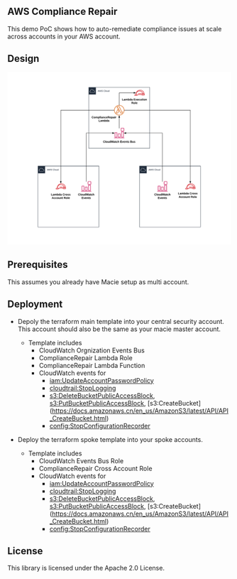 ## AWS Compliance Repair
This demo PoC shows how to auto-remediate compliance issues at scale across accounts in your AWS account.

## Design
![Design](img/compliance-repair.png)

## Prerequisites
This assumes you already have Macie setup as multi account.

## Deployment
* Depoly the terraform main template into your central security account. This account should also be the same as your macie master account.
  * Template includes
    * CloudWatch Orgnization Events Bus
    * ComplianceRepair Lambda Role
    * ComplianceRepair Lambda Function
    * CloudWatch events for
      * [iam:UpdateAccountPasswordPolicy](https://docs.aws.amazon.com/IAM/latest/APIReference/API_UpdateAccountPasswordPolicy.html)
      * [cloudtrail:StopLogging](https://docs.aws.amazon.com/awscloudtrail/latest/APIReference/API_StopLogging.html)
      * [s3:DeleteBucketPublicAccessBlock](https://docs.amazonaws.cn/en_us/AmazonS3/latest/API/API_DeletePublicAccessBlock.html), [s3:PutBucketPublicAccessBlock](https://docs.amazonaws.cn/en_us/AmazonS3/latest/API/API_PutPublicAccessBlock.html), [s3:CreateBucket] (https://docs.amazonaws.cn/en_us/AmazonS3/latest/API/API_CreateBucket.html)
      * [config:StopConfigurationRecorder](https://docs.aws.amazon.com/config/latest/APIReference/API_StopConfigurationRecorder.html)

* Deploy the terraform spoke template into your spoke accounts.
  * Template includes
    * CloudWatch Events Bus Role
    * ComplianceRepair Cross Account Role
    * CloudWatch events for
      * [iam:UpdateAccountPasswordPolicy](https://docs.aws.amazon.com/IAM/latest/APIReference/API_UpdateAccountPasswordPolicy.html)
      * [cloudtrail:StopLogging](https://docs.aws.amazon.com/awscloudtrail/latest/APIReference/API_StopLogging.html)
      * [s3:DeleteBucketPublicAccessBlock](https://docs.amazonaws.cn/en_us/AmazonS3/latest/API/API_DeletePublicAccessBlock.html), [s3:PutBucketPublicAccessBlock](https://docs.amazonaws.cn/en_us/AmazonS3/latest/API/API_PutPublicAccessBlock.html), [s3:CreateBucket] (https://docs.amazonaws.cn/en_us/AmazonS3/latest/API/API_CreateBucket.html)
      * [config:StopConfigurationRecorder](https://docs.aws.amazon.com/config/latest/APIReference/API_StopConfigurationRecorder.html)

## License
This library is licensed under the Apache 2.0 License.